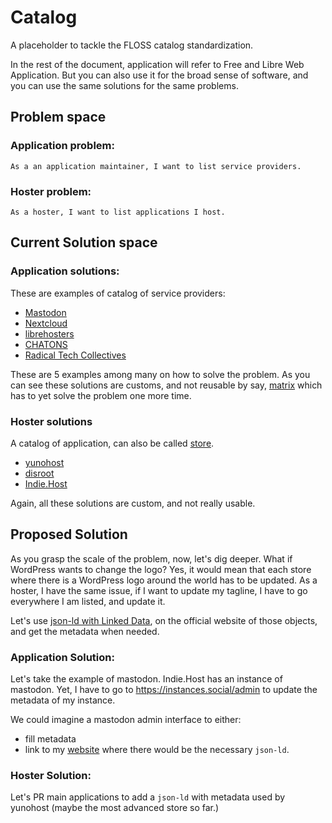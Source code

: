 # Catalog
A placeholder to tackle the FLOSS catalog standardization.

In the rest of the document, application will refer to Free and Libre Web Application. But you can also use it for the broad sense of software, and you can use the same solutions for the same problems.

## Problem space

### Application problem:
```
As a an application maintainer, I want to list service providers.
```

### Hoster problem:
```
As a hoster, I want to list applications I host.
```

## Current Solution space

### Application solutions:

These are examples of catalog of service providers:
 - [Mastodon](https://instances.social/)
 - [Nextcloud](https://nextcloud.com/providers/)
 - [librehosters](https://github.com/libresh/awesome-librehosters)
 - [CHATONS](https://chatons.org/fr/find)
 - [Radical Tech Collectives](https://www.autistici.org/links)

These are 5 examples among many on how to solve the problem.
As you can see these solutions are customs, and not reusable by say, [matrix](https://github.com/matrix-org/matrix.org/issues/28) which has to yet solve the problem one more time.

### Hoster solutions

A catalog of application, can also be called [store](https://indieweb.org/store).

 - [yunohost](https://github.com/YunoHost/apps/blob/master/official.json)
 - [disroot](https://disroot.org/en#_white-bar)
 - [Indie.Host](https://indie.host/shop/)

Again, all these solutions are custom, and not really usable.

## Proposed Solution

As you grasp the scale of the problem, now, let's dig deeper.
What if WordPress wants to change the logo?
Yes, it would mean that each store where there is a WordPress logo around the world has to be updated.
As a hoster, I have the same issue, if I want to update my tagline, I have to go everywhere I am listed, and update it.

Let's use [json-ld with Linked Data](https://json-ld.org/), on the official website of those objects, and get the metadata when needed.

### Application Solution:

Let's take the example of mastodon.
Indie.Host has an instance of mastodon. Yet, I have to go to https://instances.social/admin to update the metadata of my instance.

We could imagine a mastodon admin interface to either:
 - fill metadata
 - link to my [website](https://indie.host) where there would be the necessary `json-ld`.

### Hoster Solution:

Let's PR main applications to add a `json-ld` with metadata used by yunohost (maybe the most advanced store so far.)

